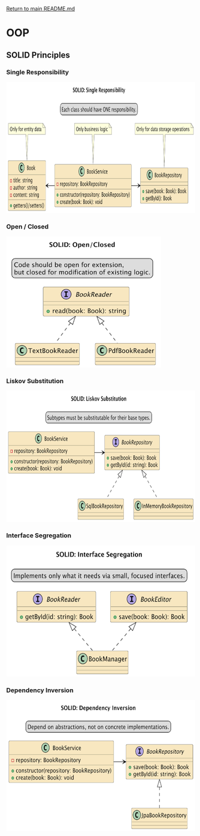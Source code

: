 [Return to main README.md](../README.md#knowledge-base)

# OOP

## SOLID Principles

### Single Responsibility

<img src="./files/single_responsibility.png" alt="Single Responsibility" height="350"/>

### Open / Closed

<img src="./files/open_closed.png" alt="Open / Closed" height="350"/>

### Liskov Substitution

<img src="./files/liskov_substitution.png" alt="Liskov Substitution" height="350"/>

### Interface Segregation

<img src="./files/interface_segregation.png" alt="Interface Segregation" height="350"/>

### Dependency Inversion

<img src="./files/dependency_inversion.png" alt="Dependency Inversion" height="350"/>

